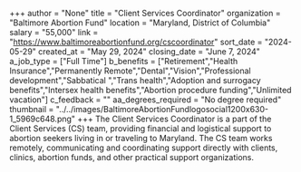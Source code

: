 +++
author = "None"
title = "Client Services Coordinator"
organization = "Baltimore Abortion Fund"
location = "Maryland, District of Columbia"
salary = "55,000"
link = "https://www.baltimoreabortionfund.org/cscoordinator"
sort_date = "2024-05-29"
created_at = "May 29, 2024"
closing_date = "June 7, 2024"
a_job_type = ["Full Time"]
b_benefits = ["Retirement","Health Insurance","Permanently Remote","Dental","Vision","Professional development","Sabbatical ","Trans health","Adoption and surrogacy benefits","Intersex health benefits","Abortion procedure funding","Unlimited vacation"]
c_feedback = ""
aa_degrees_required = "No degree required"
thumbnail = "../../images/BaltimoreAbortionFundlogosocial1200x630-1_5969c648.png"
+++
The Client Services Coordinator is a part of the Client Services (CS) team, providing financial and logistical support to abortion seekers living in or traveling to Maryland. The CS team works remotely, communicating and coordinating support directly with clients, clinics, abortion funds, and other practical support organizations. 